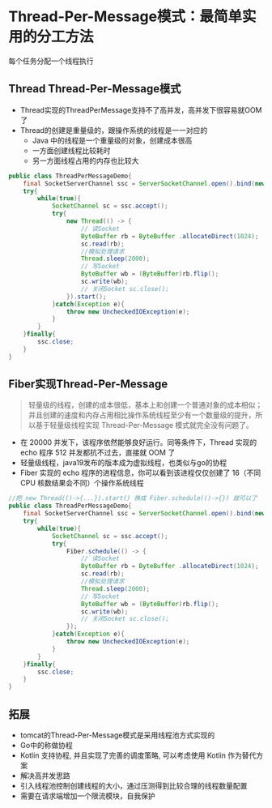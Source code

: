# Thread-Per-Message模式：最简单实用的分工方法
每个任务分配一个线程执行
## Thread Thread-Per-Message模式
- Thread实现的ThreadPerMessage支持不了高并发，高并发下很容易就OOM了
- Thread的创建是重量级的，跟操作系统的线程是一一对应的
  - Java 中的线程是一个重量级的对象，创建成本很高
  - 一方面创建线程比较耗时
  - 另一方面线程占用的内存也比较大
```java
public class ThreadPerMessageDemo{
    final SocketServerChannel ssc = ServerSocketChannel.open().bind(new InetSocketAddress(8080));
    try{
        while(true){
            SocketChannel sc = ssc.accept();
            try{
                new Thread(() -> {
                    // 读Socket 
                    ByteBuffer rb = ByteBuffer .allocateDirect(1024);
                    sc.read(rb);
                    //模拟处理请求 
                    Thread.sleep(2000);
                    // 写Socket 
                    ByteBuffer wb = (ByteBuffer)rb.flip();
                    sc.write(wb);
                    // 关闭Socket sc.close();
                }).start();
            }catch(Exception e){
                throw new UncheckedIOException(e);
            }
        }
    }finally{
        ssc.close;
    }
}
```

## Fiber实现Thread-Per-Message
> 轻量级的线程，创建的成本很低，基本上和创建一个普通对象的成本相似；并且创建的速度和内存占用相比操作系统线程至少有一个数量级的提升，所以基于轻量级线程实现 Thread-Per-Message 模式就完全没有问题了。
- 在 20000 并发下，该程序依然能够良好运行。同等条件下，Thread 实现的 echo 程序 512 并发都抗不过去，直接就 OOM 了
- 轻量级线程，java19发布的版本成为虚拟线程，也类似与go的协程
- Fiber 实现的 echo 程序的进程信息，你可以看到该进程仅仅创建了 16（不同 CPU 核数结果会不同）个操作系统线程

```java
//把 new Thread(()->{...}).start() 换成 Fiber.schedule(()->{}) 就可以了
public class ThreadPerMessageDemo{
    final SocketServerChannel ssc = ServerSocketChannel.open().bind(new InetSocketAddress(8080));
    try{
        while(true){
            SocketChannel sc = ssc.accept();
            try{
                Fiber.schedule(() -> {
                    // 读Socket 
                    ByteBuffer rb = ByteBuffer .allocateDirect(1024);
                    sc.read(rb);
                    //模拟处理请求 
                    Thread.sleep(2000);
                    // 写Socket 
                    ByteBuffer wb = (ByteBuffer)rb.flip();
                    sc.write(wb);
                    // 关闭Socket sc.close();
                });
            }catch(Exception e){
                throw new UncheckedIOException(e);
            }
        }
    }finally{
        ssc.close;
    }
}
```

## 拓展
- tomcat的Thread-Per-Message模式是采用线程池方式实现的
- Go中的称做协程
- Kotlin 支持协程, 并且实现了完善的调度策略, 可以考虑使用 Kotlin 作为替代方案
- 解决高并发思路
 - 引入线程池控制创建线程的大小，通过压测得到比较合理的线程数量配置
 - 需要在请求端增加一个限流模块，自我保护